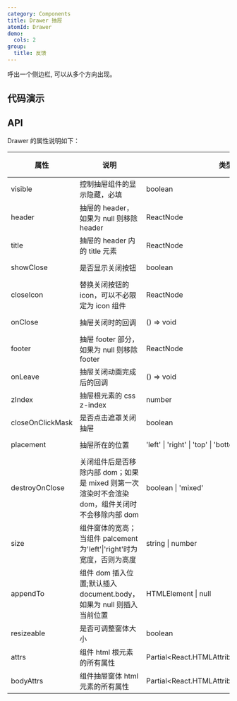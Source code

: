 ```yaml
---
category: Components
title: Drawer 抽屉
atomId: Drawer
demo:
  cols: 2
group:
  title: 反馈
---
```


呼出一个侧边栏, 可以从多个方向出现。

## 代码演示

<!-- prettier-ignore -->
<code src="./demo/basic.tsx"></code>
<code src="./demo/nest.tsx"></code>
<code src="./demo/appendTo.tsx"></code>
<code src="./demo/resizeable.tsx"></code>

## API

Drawer 的属性说明如下：

| 属性             | 说明                                                                                            | 类型                                         | 默认值        | 版本 |
| ---------------- | ----------------------------------------------------------------------------------------------- | -------------------------------------------- | ------------- | ---- |
| visible          | 控制抽屉组件的显示隐藏，必填                                                                    | boolean                                      | --            | --   |
| header           | 抽屉的 header，如果为 null 则移除 header                                                        | ReactNode                                    | --            | --   |
| title            | 抽屉的 header 内的 title 元素                                                                   | ReactNode                                    | --            | --   |
| showClose        | 是否显示关闭按钮                                                                                | boolean                                      | true          | --   |
| closeIcon        | 替换关闭按钮的 icon，可以不必限定为 icon 组件                                                   | ReactNode                                    | \<Close \/\>  | --   |
| onClose          | 抽屉关闭时的回调                                                                                | () => void                                   | --            | --   |
| footer           | 抽屉 footer 部分，如果为 null 则移除 footer                                                     | ReactNode                                    | --            | --   |
| onLeave          | 抽屉关闭动画完成后的回调                                                                        | () => void                                   | --            | --   |
| zIndex           | 抽屉根元素的 css z-index                                                                        | number                                       | 1000          | --   |
| closeOnClickMask | 是否点击遮罩关闭抽屉                                                                            | boolean                                      | true          | --   |
| placement        | 抽屉所在的位置                                                                                  | 'left' \| 'right' \| 'top' \| 'bottom'       | 'right'       | --   |
| destroyOnClose   | 关闭组件后是否移除内部 dom；如果是 mixed 则第一次渲染时不会渲染 dom，组件关闭时不会移除内部 dom | boolean \| 'mixed'                           | 'mixed'       | --   |
| size             | 组件窗体的宽高；当组件 palcement 为'left'\|'right'时为宽度，否则为高度                          | string \| number                             | '35%'         | --   |
| appendTo         | 组件 dom 插入位置;默认插入 document.body，如果为 null 则插入当前位置                            | HTMLElement \| null                          | document.body | --   |
| resizeable       | 是否可调整窗体大小                                                                              | boolean                                      | false         | --   |
| attrs            | 组件 html 根元素的所有属性                                                                      | Partial\<React.HTMLAttributes\<HTMLElement>> | --            | --   |
| bodyAttrs        | 组件抽屉窗体 html 元素的所有属性                                                                | Partial\<React.HTMLAttributes\<HTMLElement>> | --            | --   |
